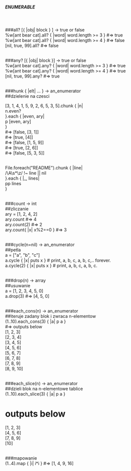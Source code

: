 ##### ENUMERABLE<br/><br/><br/>

###all? [{ |obj| block } ] → true or false<br/>
%w[ant bear cat].all? { |word| word.length >= 3 } #=> true<br/>
%w[ant bear cat].all? { |word| word.length >= 4 } #=> false<br/>
[nil, true, 99].all?                              #=> false<br/><br/>

###any? [{ |obj| block }] → true or false<br/>
%w[ant bear cat].any? { |word| word.length >= 3 } #=> true<br/>
%w[ant bear cat].any? { |word| word.length >= 4 } #=> true<br/>
[nil, true, 99].any?                              #=> true<br/><br/>

###hunk { |elt| ... } → an_enumerator <br/>
##dzielenie na czesci<br/>

[3, 1, 4, 1, 5, 9, 2, 6, 5, 3, 5].chunk { |n|<br/>
  n.even?<br/>
}.each { |even, ary|<br/>
  p [even, ary]<br/>
}<br/>
#=>   [false, [3, 1]]<br/>
#=>   [true, [4]]<br/>
#=>   [false, [1, 5, 9]]<br/>
#=>   [true, [2, 6]]<br/>
#=>   [false, [5, 3, 5]]<br/><br/>

File.foreach("README").chunk { |line|<br/>
  /\A\s*\z/ !~ line || nil<br/>
}.each { |_, lines|<br/>
  pp lines<br/>
}<br/><br/>

###count → int<br/>
##zliczanie<br/>
ary = [1, 2, 4, 2]<br/>
ary.count               #=> 4<br/>
ary.count(2)            #=> 2<br/>
ary.count{ |x| x%2==0 } #=> 3<br/><br/>

###cycle(n=nil) → an_enumerator<br/>
##petla<br/>
a = ["a", "b", "c"]<br/>
a.cycle { |x| puts x }  # print, a, b, c, a, b, c,.. forever.<br/>
a.cycle(2) { |x| puts x }  # print, a, b, c, a, b, c.<br/><br/>

###drop(n) → array<br/>
##usuwanie<br/>
a = [1, 2, 3, 4, 5, 0]<br/>
a.drop(3)             #=> [4, 5, 0]<br/><br/>

###each_cons(n) → an_enumerator<br/>
##iteruje zadany blok i zwraca n-elementow<br/>
(1..10).each_cons(3) { |a| p a }<br/>
#=> outputs below<br/>
[1, 2, 3]<br/>
[2, 3, 4]<br/>
[3, 4, 5]<br/>
[4, 5, 6]<br/>
[5, 6, 7]<br/>
[6, 7, 8]<br/>
[7, 8, 9]<br/>
[8, 9, 10]<br/><br/>

###each_slice(n) → an_enumerator<br/>
##dzieli blok na n-elementowe tablice<br/>
(1..10).each_slice(3) { |a| p a }<br/>
# outputs below<br/>
[1, 2, 3]<br/>
[4, 5, 6]<br/>
[7, 8, 9]<br/>
[10]<br/><br/>

###mapowanie<br/>
(1..4).map { |i| i*i }      #=> [1, 4, 9, 16]<br/><br/>

